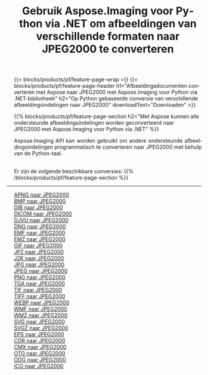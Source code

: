 ﻿---
title: Gebruik Aspose.Imaging voor Python via .NET om afbeeldingen van verschillende formaten naar JPEG2000 te converteren 
weight: 3920
url: /nl/python-net/conversion/to/jpeg2000 
lang: nl
langdirlevel: 2
locales: zh-hans,ja,it,ru,de,es,fr,nl,id,lt,pl,pt,vi,tr,ko,zh-hant,ar,hi,th,sv,cs,uk,he
description: U kunt Aspose.Imaging voor Python gebruiken via de .NET-bibliotheek om van verschillende formaten naar JPEG2000 te converteren
---

{{< blocks/products/pf/feature-page-wrap >}}
{{< blocks/products/pf/feature-page-header h1="Afbeeldingsdocumenten converteren met Aspose naar JPEG2000 met Aspose.Imaging voor Python via .NET-bibliotheek" h2="Op Python gebaseerde conversie van verschillende afbeeldingsindelingen naar JPEG2000" downloadText="Downloaden" >}}


{{% blocks/products/pf/feature-page-section  h2="Met Aspose kunnen alle ondersteunde afbeeldingsindelingen worden geconverteerd naar JPEG2000 met Aspose.Imaging voor Python via .NET" %}}
<p align=justify>Aspose.Imaging API kan worden gebruikt om andere ondersteunde afbeeldingsindelingen programmatisch te converteren naar JPEG2000 met behulp van de Python-taal.</p>
<br/>
Er zijn de volgende beschikbare conversies:
{{% /blocks/products/pf/feature-page-section %}}
<div class="container-fluid productfamilypage bg-gray">
    <div class="convertypes bg-gray agp-content section">
        <div class="container">
		<hr style="margin-left:-20px;"/>
		<div class="row other-converters">
		    <div class='col-md-2 other-converter remove-lp remove-rp'><a href="/imaging/nl/python-net/conversion/apng-to-jpeg2000" >APNG naar JPEG2000</a></div>
<div class='col-md-2 other-converter remove-lp remove-rp'><a href="/imaging/nl/python-net/conversion/bmp-to-jpeg2000" >BMP naar JPEG2000</a></div>
<div class='col-md-2 other-converter remove-lp remove-rp'><a href="/imaging/nl/python-net/conversion/dib-to-jpeg2000" >DIB naar JPEG2000</a></div>
<div class='col-md-2 other-converter remove-lp remove-rp'><a href="/imaging/nl/python-net/conversion/dicom-to-jpeg2000" >DICOM naar JPEG2000</a></div>
<div class='col-md-2 other-converter remove-lp remove-rp'><a href="/imaging/nl/python-net/conversion/djvu-to-jpeg2000" >DJVU naar JPEG2000</a></div>
<div class='col-md-2 other-converter remove-lp remove-rp'><a href="/imaging/nl/python-net/conversion/dng-to-jpeg2000" >DNG naar JPEG2000</a></div>
<div class='col-md-2 other-converter remove-lp remove-rp'><a href="/imaging/nl/python-net/conversion/emf-to-jpeg2000" >EMF naar JPEG2000</a></div>
<div class='col-md-2 other-converter remove-lp remove-rp'><a href="/imaging/nl/python-net/conversion/emz-to-jpeg2000" >EMZ naar JPEG2000</a></div>
<div class='col-md-2 other-converter remove-lp remove-rp'><a href="/imaging/nl/python-net/conversion/gif-to-jpeg2000" >GIF naar JPEG2000</a></div>
<div class='col-md-2 other-converter remove-lp remove-rp'><a href="/imaging/nl/python-net/conversion/jp2-to-jpeg2000" >JP2 naar JPEG2000</a></div>
<div class='col-md-2 other-converter remove-lp remove-rp'><a href="/imaging/nl/python-net/conversion/j2k-to-jpeg2000" >J2K naar JPEG2000</a></div>
<div class='col-md-2 other-converter remove-lp remove-rp'><a href="/imaging/nl/python-net/conversion/jpg-to-jpeg2000" >JPG naar JPEG2000</a></div>
<div class='col-md-2 other-converter remove-lp remove-rp'><a href="/imaging/nl/python-net/conversion/jpeg-to-jpeg2000" >JPEG naar JPEG2000</a></div>
<div class='col-md-2 other-converter remove-lp remove-rp'><a href="/imaging/nl/python-net/conversion/png-to-jpeg2000" >PNG naar JPEG2000</a></div>
<div class='col-md-2 other-converter remove-lp remove-rp'><a href="/imaging/nl/python-net/conversion/tga-to-jpeg2000" >TGA naar JPEG2000</a></div>
<div class='col-md-2 other-converter remove-lp remove-rp'><a href="/imaging/nl/python-net/conversion/tif-to-jpeg2000" >TIF naar JPEG2000</a></div>
<div class='col-md-2 other-converter remove-lp remove-rp'><a href="/imaging/nl/python-net/conversion/tiff-to-jpeg2000" >TIFF naar JPEG2000</a></div>
<div class='col-md-2 other-converter remove-lp remove-rp'><a href="/imaging/nl/python-net/conversion/webp-to-jpeg2000" >WEBP naar JPEG2000</a></div>
<div class='col-md-2 other-converter remove-lp remove-rp'><a href="/imaging/nl/python-net/conversion/wmf-to-jpeg2000" >WMF naar JPEG2000</a></div>
<div class='col-md-2 other-converter remove-lp remove-rp'><a href="/imaging/nl/python-net/conversion/wmz-to-jpeg2000" >WMZ naar JPEG2000</a></div>
<div class='col-md-2 other-converter remove-lp remove-rp'><a href="/imaging/nl/python-net/conversion/svg-to-jpeg2000" >SVG naar JPEG2000</a></div>
<div class='col-md-2 other-converter remove-lp remove-rp'><a href="/imaging/nl/python-net/conversion/svgz-to-jpeg2000" >SVGZ naar JPEG2000</a></div>
<div class='col-md-2 other-converter remove-lp remove-rp'><a href="/imaging/nl/python-net/conversion/eps-to-jpeg2000" >EPS naar JPEG2000</a></div>
<div class='col-md-2 other-converter remove-lp remove-rp'><a href="/imaging/nl/python-net/conversion/cdr-to-jpeg2000" >CDR naar JPEG2000</a></div>
<div class='col-md-2 other-converter remove-lp remove-rp'><a href="/imaging/nl/python-net/conversion/cmx-to-jpeg2000" >CMX naar JPEG2000</a></div>
<div class='col-md-2 other-converter remove-lp remove-rp'><a href="/imaging/nl/python-net/conversion/otg-to-jpeg2000" >OTG naar JPEG2000</a></div>
<div class='col-md-2 other-converter remove-lp remove-rp'><a href="/imaging/nl/python-net/conversion/odg-to-jpeg2000" >ODG naar JPEG2000</a></div>
<div class='col-md-2 other-converter remove-lp remove-rp'><a href="/imaging/nl/python-net/conversion/ico-to-jpeg2000" >ICO naar JPEG2000</a></div>
                </div>
        </div>
    </div>
</div>
<br/>


